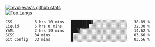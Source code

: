 [![mvuljevas's github stats](https://github-readme-stats.vercel.app/api?username=mvuljevas&show_icons=true&theme=dracula)](https://www.mvuljevas.com)
<br>
[![Top Langs](https://github-readme-stats.vercel.app/api/top-langs/?username=mvuljevas&theme=dracula)](https://www.mvuljevas.com)

<!--START_SECTION:waka-->
```text
CSS          6 hrs 10 mins   █████████▓░░░░░░░░░░░░░░░   38.89 % 
Liquid       5 hrs 8 mins    ████████░░░░░░░░░░░░░░░░░   32.30 % 
YAML         2 hrs 19 mins   ███▓░░░░░░░░░░░░░░░░░░░░░   14.62 % 
SCSS         34 mins         █░░░░░░░░░░░░░░░░░░░░░░░░   03.66 % 
Git Config   33 mins         █░░░░░░░░░░░░░░░░░░░░░░░░   03.56 % 
```
<!--END_SECTION:waka-->
